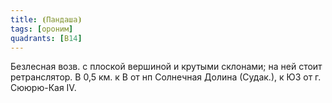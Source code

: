 ```yaml
---
title: ⦗Пандаша⦘
tags: [ороним]
quadrants: [В14]
---
```


Безлесная возв. с плоской вершиной и крутыми склонами; на ней стоит
ретранслятор. В 0,5 км. к В от нп Солнечная Долина (Судак.), к ЮЗ от г.
Сююрю-Кая IV.
